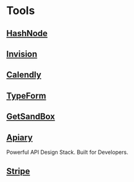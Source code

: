 # Tools

## [HashNode](https://hashnode.com/)

## [Invision](https://projects.invisionapp.com)

## [Calendly](https://calendly.com)

## [TypeForm](https://www.typeform.com/)

## [GetSandBox](https://getsandbox.com/)

## [Apiary](https://apiary.io/)
Powerful API Design Stack. Built for Developers.

## [Stripe](https://stripe.com/)
